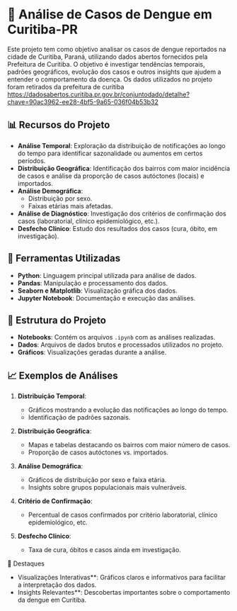 # 🦠 Análise de Casos de Dengue em Curitiba-PR

Este projeto tem como objetivo analisar os casos de dengue reportados na cidade de Curitiba, Paraná, utilizando dados abertos fornecidos pela Prefeitura de Curitiba.
O objetivo é investigar tendências temporais, padrões geográficos, evolução dos casos e outros insights que ajudem a entender o comportamento da doença.
Os dados utilizados no projeto foram retirados da prefeitura de curitiba https://dadosabertos.curitiba.pr.gov.br/conjuntodado/detalhe?chave=90ac3962-ee28-4bf5-9a65-036f04b53b32

## 📊 Recursos do Projeto

- **Análise Temporal**: Exploração da distribuição de notificações ao longo do tempo para identificar sazonalidade ou aumentos em certos períodos.
- **Distribuição Geográfica**: Identificação dos bairros com maior incidência de casos e análise da proporção de casos autóctones (locais) e importados.
- **Análise Demográfica**:
  - Distribuição por sexo.
  - Faixas etárias mais afetadas.
- **Análise de Diagnóstico**: Investigação dos critérios de confirmação dos casos (laboratorial, clínico epidemiológico, etc.).
- **Desfecho Clínico**: Estudo dos resultados dos casos (cura, óbito, em investigação).

## 🔧 Ferramentas Utilizadas

- **Python**: Linguagem principal utilizada para análise de dados.
- **Pandas**: Manipulação e processamento dos dados.
- **Seaborn e Matplotlib**: Visualização gráfica dos dados.
- **Jupyter Notebook**: Documentação e execução das análises.

## 📂 Estrutura do Projeto

- **Notebooks**: Contém os arquivos `.ipynb` com as análises realizadas.
- **Dados**: Arquivos de dados brutos e processados utilizados no projeto.
- **Gráficos**: Visualizações geradas durante a análise.

## 📈 Exemplos de Análises

1. **Distribuição Temporal**:
   - Gráficos mostrando a evolução das notificações ao longo do tempo.
   - Identificação de padrões sazonais.

2. **Distribuição Geográfica**:
   - Mapas e tabelas destacando os bairros com maior número de casos.
   - Proporção de casos autóctones vs. importados.

3. **Análise Demográfica**:
   - Gráficos de distribuição por sexo e faixa etária.
   - Insights sobre grupos populacionais mais vulneráveis.

4. **Critério de Confirmação**:
   - Percentual de casos confirmados por critério laboratorial, clínico epidemiológico, etc.

5. **Desfecho Clínico**:
   - Taxa de cura, óbitos e casos ainda em investigação.

 🌟 Destaques

- Visualizações Interativas**: Gráficos claros e informativos para facilitar a interpretação dos dados.
- Insights Relevantes**: Descobertas importantes sobre o comportamento da dengue em Curitiba.
